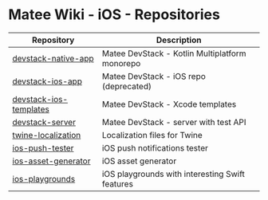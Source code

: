 # Matee Wiki - iOS - Repositories

| Repository                                                                    | Description                                     |
|-------------------------------------------------------------------------------|-------------------------------------------------|
| [devstack-native-app](https://github.com/MateeDevs/devstack-native-app)       | Matee DevStack - Kotlin Multiplatform monorepo  |
| [devstack-ios-app](https://github.com/MateeDevs/devstack-ios-app)             | Matee DevStack - iOS repo (deprecated)          |
| [devstack-ios-templates](https://github.com/MateeDevs/devstack-ios-templates) | Matee DevStack - Xcode templates                |
| [devstack-server](https://github.com/MateeDevs/devstack-server)               | Matee DevStack - server with test API           |
| [twine-localization](https://github.com/MateeDevs/twine-localization)         | Localization files for Twine                    |
| [ios-push-tester](https://github.com/MateeDevs/ios-push-tester)               | iOS push notifications tester                   |
| [ios-asset-generator](https://github.com/MateeDevs/ios-asset-generator)       | iOS asset generator                             |
| [ios-playgrounds](https://github.com/MateeDevs/ios-playgrounds)               | iOS playgrounds with interesting Swift features |
